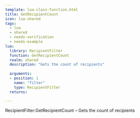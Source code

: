 ```yaml
---
template: lua-class-function.html
title: GetRecipientCount
icon: lua-shared
tags:
  - lua
  - shared
  - needs-verification
  - needs-example
lua:
  library: RecipientFilter
  function: GetRecipientCount
  realm: shared
  description: "Gets the count of recipients"
  
  arguments:
  - position: 1
    name: "filter"
    type: RecipientFilter
  returns:
    
---
```


<div class="lua__search__keywords">
RecipientFilter:GetRecipientCount &#x2013; Gets the count of recipients
</div>
